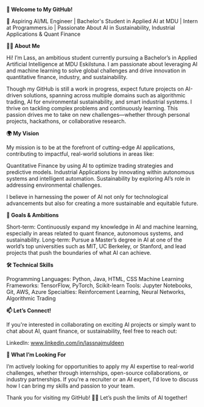 **👋 Welcome to My GitHub!**

🌟 Aspiring AI/ML Engineer | Bachelor's Student in Applied AI at MDU | Intern at Programmers.io | Passionate About AI in Sustainability, Industrial Applications & Quant Finance

**👨‍💻 About Me**

Hi! I’m Lass, an ambitious student currently pursuing a Bachelor’s in Applied Artificial Intelligence at MDU Eskilstuna. I am passionate about leveraging AI and machine learning to solve global challenges and drive innovation in quantitative finance, industry, and sustainability.

Though my GitHub is still a work in progress, expect future projects on AI-driven solutions, spanning across multiple domains such as algorithmic trading, AI for environmental sustainability, and smart industrial systems. I thrive on tackling complex problems and continuously learning. This passion drives me to take on new challenges—whether through personal projects, hackathons, or collaborative research.

**🌍 My Vision**

My mission is to be at the forefront of cutting-edge AI applications, contributing to impactful, real-world solutions in areas like:

Quantitative Finance by using AI to optimize trading strategies and predictive models.
Industrial Applications by innovating within autonomous systems and intelligent automation.
Sustainability by exploring AI’s role in addressing environmental challenges.

I believe in harnessing the power of AI not only for technological advancements but also for creating a more sustainable and equitable future.

**🎯 Goals & Ambitions**

Short-term: Continuously expand my knowledge in AI and machine learning, especially in areas related to quant finance, autonomous systems, and sustainability.
Long-term: Pursue a Master’s degree in AI at one of the world’s top universities such as MIT, UC Berkeley, or Stanford, and lead projects that push the boundaries of what AI can achieve.

**🛠️ Technical Skills**

Programming Languages: Python, Java, HTML, CSS
Machine Learning Frameworks: TensorFlow, PyTorch, Scikit-learn
Tools: Jupyter Notebooks, Git, AWS, Azure
Specialties: Reinforcement Learning, Neural Networks, Algorithmic Trading

**📫 Let’s Connect!**

If you're interested in collaborating on exciting AI projects or simply want to chat about AI, quant finance, or sustainability, feel free to reach out:

LinkedIn: www.linkedin.com/in/lassnajmuldeen

**🌟 What I’m Looking For**

I’m actively looking for opportunities to apply my AI expertise to real-world challenges, whether through internships, open-source collaborations, or industry partnerships. If you're a recruiter or an AI expert, I'd love to discuss how I can bring my skills and passion to your team.

Thank you for visiting my GitHub! 👨‍💻 Let’s push the limits of AI together!


<!---
LassNajmuldeen/LassNajmuldeen is a ✨ special ✨ repository because its `README.md` (this file) appears on your GitHub profile.
You can click the Preview link to take a look at your changes.
--->
